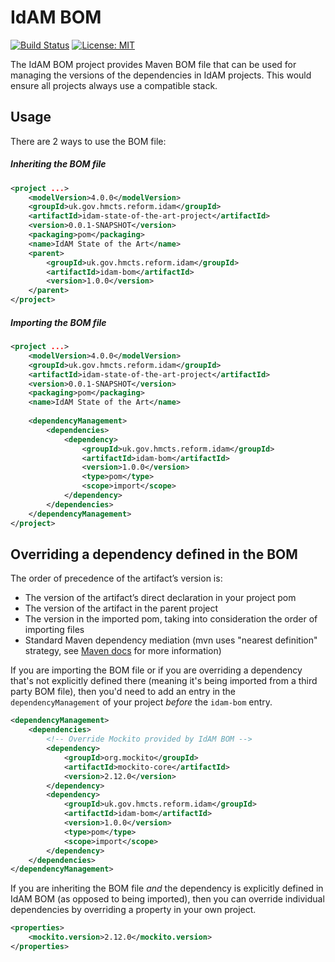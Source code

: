 # IdAM BOM

[![Build Status](https://travis-ci.org/hmcts/idam-bom.svg?branch=master)](https://travis-ci.org/hmcts/idam-bom)
[![License: MIT](https://img.shields.io/badge/license-MIT-green.svg)](https://github.com/hmcts/idam-bom/blob/master/LICENSE)

The IdAM BOM project provides Maven BOM file that can be used for managing the versions of the dependencies in IdAM 
projects. This would ensure all projects always use a compatible stack.
                                             
## Usage

There are 2 ways to use the BOM file:

##### Inheriting the BOM file
```xml
<project ...>
    <modelVersion>4.0.0</modelVersion>
    <groupId>uk.gov.hmcts.reform.idam</groupId>
    <artifactId>idam-state-of-the-art-project</artifactId>
    <version>0.0.1-SNAPSHOT</version>
    <packaging>pom</packaging>
    <name>IdAM State of the Art</name>
    <parent>
        <groupId>uk.gov.hmcts.reform.idam</groupId>
        <artifactId>idam-bom</artifactId>
        <version>1.0.0</version>
    </parent>
</project>
```

##### Importing the BOM file
```xml
<project ...>
    <modelVersion>4.0.0</modelVersion>
    <groupId>uk.gov.hmcts.reform.idam</groupId>
    <artifactId>idam-state-of-the-art-project</artifactId>
    <version>0.0.1-SNAPSHOT</version>
    <packaging>pom</packaging>
    <name>IdAM State of the Art</name>
         
    <dependencyManagement>
        <dependencies>
            <dependency>
                <groupId>uk.gov.hmcts.reform.idam</groupId>
                <artifactId>idam-bom</artifactId>
                <version>1.0.0</version>
                <type>pom</type>
                <scope>import</scope>
            </dependency>
        </dependencies>
    </dependencyManagement>
</project>
```

## Overriding a dependency defined in the BOM
The order of precedence of the artifact’s version is:

* The version of the artifact’s direct declaration in your project pom
* The version of the artifact in the parent project
* The version in the imported pom, taking into consideration the order of importing files
* Standard Maven dependency mediation (mvn uses "nearest definition" strategy, see [Maven docs](http://people.apache.org/~jvanzyl/maven-3.1.1/guides/introduction/introduction-to-dependency-mechanism.html) for more information)

If you are importing the BOM file or if you are overriding a dependency that's not explicitly defined there (meaning 
it's being imported from a third party BOM file), then you'd need to add an entry in the `dependencyManagement` of your 
project *before* the `idam-bom` entry.
```xml
<dependencyManagement>
    <dependencies>
        <!-- Override Mockito provided by IdAM BOM -->
        <dependency>
            <groupId>org.mockito</groupId>
            <artifactId>mockito-core</artifactId>
            <version>2.12.0</version>
        </dependency>
        <dependency>
            <groupId>uk.gov.hmcts.reform.idam</groupId>
            <artifactId>idam-bom</artifactId>
            <version>1.0.0</version>
            <type>pom</type>
            <scope>import</scope>
        </dependency>
    </dependencies>
</dependencyManagement>
```

If you are inheriting the BOM file *and* the dependency is explicitly defined in IdAM BOM (as opposed to being 
imported), then you can override individual dependencies by overriding a property in your own project. 
```xml
<properties>
    <mockito.version>2.12.0</mockito.version>
</properties>
```
